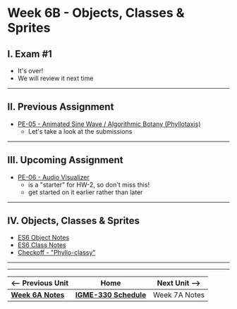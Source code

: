 # Week 6B - Objects, Classes & Sprites

## I. Exam #1
- It's over!
- We will review it next time

<hr>

## II. Previous Assignment
- [PE-05 - Animated Sine Wave / Algorithmic Botany (Phyllotaxis)](../pe/pe-05.md)
  - Let's take a look at the submissions

<hr>

## III. Upcoming Assignment
- [PE-06 - Audio Visualizer](../pe/pe-06.md)
  - is a "starter" for HW-2, so don't miss this!
  - get started on it earlier rather than later

<hr>

## IV. Objects, Classes & Sprites
- [ES6 Object Notes](../notes/object-notes.md)
- [ES6 Class Notes](../notes/es6-class-notes.md)
- [Checkoff - "Phyllo-classy"](../checkoffs/phyllo-classy.md)



<hr><hr>


| <-- Previous Unit | Home | Next Unit -->
| --- | --- | --- 
| [**Week 6A Notes**](06A.md)  |  [**IGME-330 Schedule**](../schedule.md) | Week 7A Notes
